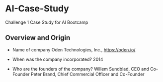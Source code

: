 # AI-Case-Study
Challenge 1 Case Study for AI Bootcamp
## Overview and Origin
 
* Name of company	Oden Technologies, Inc., https://oden.io/ 

* When was the company incorporated? 2014

* Who are the founders of the company? 
Willem Sundblad, CEO and Co-Founder
Peter Brand, Chief Commercial Officer and Co-Founder
